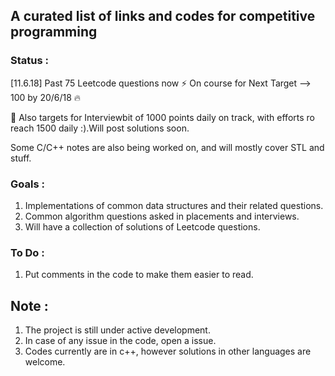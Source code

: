 ## A curated list of links and codes for competitive programming

### Status :
[11.6.18] Past 75 Leetcode questions now :zap:
On course for Next Target --> 100 by 20/6/18 :fire:

:rocket: Also targets for Interviewbit of 1000 points daily on track, with efforts ro reach 1500 daily :).Will post solutions soon.

Some C/C++ notes are also being worked on, and will mostly cover STL and stuff.

### Goals :
1. Implementations of common data structures and their related questions.
2. Common algorithm questions asked in placements and interviews.
2. Will have a collection of solutions of Leetcode questions.

### To Do :
1. Put comments in the code to make them easier to read.

## Note :
1. The project is still under active development.
2. In case of any issue in the code, open a issue.
3. Codes currently are in c++, however solutions in other languages are welcome.
